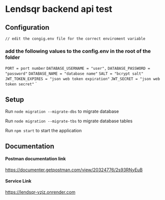 # Lendsqr backend api test

## Configuration

`// edit the congig.env file for the correct enviroment variable `

### add the following values to the config.env in the root of the folder

`PORT = port number`
`DATABASE_USERNAME = "user",`
`DATABASE_PASSWORD = "password"`
`DATABASE_NAME = "database name"`
`SALT = "bcrypt salt"`
`JWT_TOKEN_EXPIRES = "json web token expiration"`
`JWT_SECRET = "json web token secret"`
`

## Setup

Run `node migration --migrate-dbs` to migrate database

Run `node migration --migrate-tbs` to migrate database tables

Run `npm start` to start the application

## Documentation

#### Postman documentation link

https://documenter.getpostman.com/view/20324776/2s93RNyEuB

#### Service Link

https://lendsqr-vzjz.onrender.com
